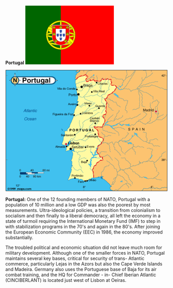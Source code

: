 **Portugal** ![](/assets/images/nato/pt/image1.png)

![](/assets/images/nato/pt/image2.gif)

**Portugal:** One of the 12 founding members of NATO, Portugal with a
population of 10 million and a low GDP was also the poorest by most
measurements. Ultra-ideological policies, a transition from colonialism
to socialism and then finally to a liberal democracy, all left the
economy in a state of turmoil requiring the International Monetary Fund
(IMF) to step in with stabilization programs in the 70's and again in
the 80's. After joining the European Economic Community (EEC) in 1986,
the economy improved substantially.

The troubled political and economic situation did not leave much room
for military development. Although one of the smaller forces in NATO,
Portugal maintains several key bases, critical for security of trans-
Atlantic commerce, particularly Lejas in the Azors but also the Cape
Verde Islands and Madeira. Germany also uses the Portuguese base of Baja
for its air combat training, and the HQ for Commander - in- Chief
Iberian Atlantic (CINCIBERLANT) is located just west of Lisbon at
Oeiras.
